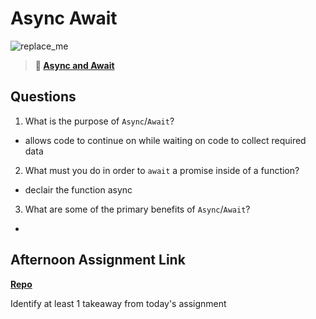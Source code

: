 # Async Await

![replace_me](https://codeworks.blob.core.windows.net/public/assets/img/illustrations/placeholder.svg)

> **📖 [Async and Await](https://codeworksacademy.com/fs-student-guide/resources/wk4/03-Async-Await)**

## Questions

1. What is the purpose of `Async`/`Await`?
  - allows code to continue on while waiting on code to collect required data
2. What must you do in order to  `await` a promise inside of a function?
  - declair the function async
3. What are some of the primary benefits of `Async`/`Await`?
  - 
## Afternoon Assignment Link

**[Repo](https://github.com/wstippetts/<ASSIGNMENT_REPO>)**

Identify at least 1 takeaway from today's assignment
